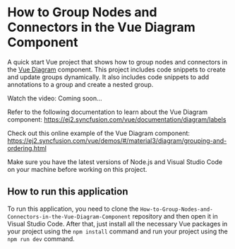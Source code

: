 # How to Group Nodes and Connectors in the Vue Diagram Component

A quick start Vue project that shows how to group nodes and connectors in the [Vue Diagram]( https://www.syncfusion.com/vue-components/vue-diagram?utm_source=github&utm_medium=listing&utm_campaign=vue-diagram-grouping-sample) component. This project includes code snippets to create and update groups dynamically. It also includes code snippets to add annotations to a group and create a nested group.

Watch the video: Coming soon…

Refer to the following documentation to learn about the Vue Diagram component: https://ej2.syncfusion.com/vue/documentation/diagram/labels

Check out this online example of the Vue Diagram component: https://ej2.syncfusion.com/vue/demos/#/material3/diagram/grouping-and-ordering.html

Make sure you have the latest versions of Node.js and Visual Studio Code on your machine before working on this project.

## How to run this application
To run this application, you need to clone the `How-to-Group-Nodes-and-Connectors-in-the-Vue-Diagram-Component` repository and then open it in Visual Studio Code. After that, just install all the necessary Vue packages in your project using the `npm install` command and run your project using the `npm run dev` command.
